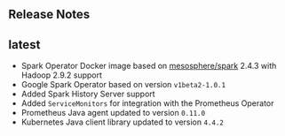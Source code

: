 Release Notes
---

## latest
* Spark Operator Docker image based on [mesosphere/spark](https://github.com/mesosphere/spark/) 2.4.3 with Hadoop 2.9.2 support
* Google Spark Operator based on version `v1beta2-1.0.1`
* Added Spark History Server support
* Added `ServiceMonitors` for integration with the Prometheus Operator
* Prometheus Java agent updated to version `0.11.0`
* Kubernetes Java client library updated to version `4.4.2`
